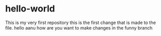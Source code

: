 # hello-world
This is my very first repository
this is the first change that is made to the file.
hello aanu how are you
want to make changes in the funny branch

